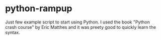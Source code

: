 # python-rampup

Just few example script to start using Python. I used the book "Python crash course" by Eric Matthes and it was preety good to quickly learn the syntax.
